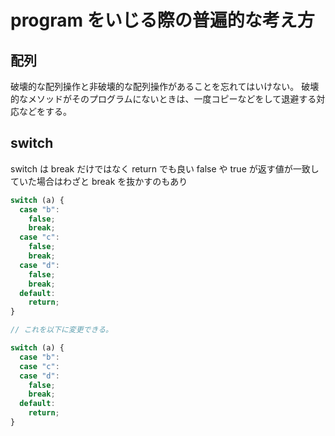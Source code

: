 # program をいじる際の普遍的な考え方

## 配列

破壊的な配列操作と非破壊的な配列操作があることを忘れてはいけない。
破壊的なメソッドがそのプログラムにないときは、一度コピーなどをして退避する対応などをする。

## switch

switch は break だけではなく return でも良い
false や true が返す値が一致していた場合はわざと break を抜かすのもあり

```js
switch (a) {
  case "b":
    false;
    break;
  case "c":
    false;
    break;
  case "d":
    false;
    break;
  default:
    return;
}

// これを以下に変更できる。

switch (a) {
  case "b":
  case "c":
  case "d":
    false;
    break;
  default:
    return;
}
```
